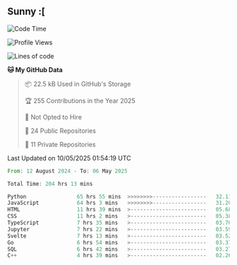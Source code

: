 ## Sunny :[

<!--START_SECTION:waka-->
![Code Time](http://img.shields.io/badge/Code%20Time-210%20hrs%2043%20mins-blue)

![Profile Views](http://img.shields.io/badge/Profile%20Views-0-blue)

![Lines of code](https://img.shields.io/badge/From%20Hello%20World%20I%27ve%20Written-281.2%20thousand%20lines%20of%20code-blue)

**🐱 My GitHub Data** 

> 📦 22.5 kB Used in GitHub's Storage 
 > 
> 🏆 255 Contributions in the Year 2025
 > 
> 🚫 Not Opted to Hire
 > 
> 📜 24 Public Repositories 
 > 
> 🔑 11 Private Repositories 
 > 

 Last Updated on 10/05/2025 01:54:19 UTC
<!--END_SECTION:waka-->

<!--START_SECTION:code-->

```rust
From: 12 August 2024 - To: 06 May 2025

Total Time: 204 hrs 13 mins

Python                65 hrs 55 mins  >>>>>>>>-----------------   32.11 %
JavaScript            64 hrs 3 mins   >>>>>>>>-----------------   31.20 %
HTML                  11 hrs 39 mins  >------------------------   05.68 %
CSS                   11 hrs 2 mins   >------------------------   05.38 %
TypeScript            7 hrs 35 mins   >------------------------   03.70 %
Jupyter               7 hrs 22 mins   >------------------------   03.59 %
Svelte                7 hrs 13 mins   >------------------------   03.52 %
Go                    6 hrs 54 mins   >------------------------   03.37 %
SQL                   6 hrs 42 mins   >------------------------   03.27 %
C++                   4 hrs 39 mins   >------------------------   02.26 %
```

<!--END_SECTION:code-->
